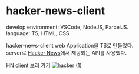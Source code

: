 # hacker-news-client
develop environment: VSCode, NodeJS, ParcelJS.  
language: TS, HTML, CSS

hacker-news-client web Application을 TS로 만들었다.  
server로 [Hacker News](https://github.com/HackerNews/API)에서 제공되는 API를 사용했다.  

[HN client 보러 가기](https://jin-hacker-news.netlify.app)
![hacker (1)](https://user-images.githubusercontent.com/37053970/144532068-625ab8cf-1752-4eb1-b2fe-76b832db5354.png)
